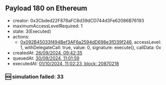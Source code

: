 ## Payload 180 on Ethereum

- creator: 0x3Cbded22F878aFC8d39dCD744d3Fe62086B76193
- maximumAccessLevelRequired: 1
- state: 3(Executed)
- actions:
  - [0x092B45033f494Bef3AF6a2594dD698e3fD39f246](https://etherscan.io/tx/0x092B45033f494Bef3AF6a2594dD698e3fD39f246), accessLevel: 1, withDelegateCall: true, value: 0, signature: execute(), callData: 0x
- createdAt: [26/09/2024, 09:42:35](https://etherscan.io/tx/0x7eeac1164b778362445e85618fb2c7bb635a0f7e64888478fef062da4592fa56)
- queuedAt: [30/09/2024, 11:01:59](https://etherscan.io/tx/0xc66c55cc387763748b82d87df5470696867c896dd10c3a026289336eea67763e)
- executedAt: [01/10/2024, 11:02:23, block: 20870218](https://etherscan.io/tx/0x721bf5075ae8bc47f0876e44043affd1948a67352f2855bc6355225c2ea9df1f)

### :sos: simulation failed: 33
